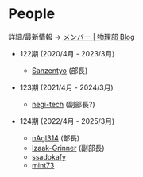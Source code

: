 # People

詳細/最新情報 -> [メンバー | 物理部 Blog](https://takasaki-physics.github.io/p/members/)

- 122期 (2020/4月 - 2023/3月)
  - [Sanzentyo](https://github.com/Sanzentyo) (部長)

- 123期 (2021/4月 - 2024/3月)
  - [negi-tech](https://github.com/negi-tech) (副部長?)

- 124期 (2022/4月 - 2025/3月)
  - [nAgI314](https://github.com/nAgI314) (部長)
  - [Izaak-Grinner](https://github.com/Izaak-Grinner) (副部長)
  - [ssadokafy](https://github.com/ssadokafy)
  - [mint73](https://github.com/mint73)
